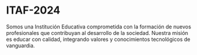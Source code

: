 # ITAF-2024
Somos una Institución Educativa comprometida con la formación de nuevos profesionales que contribuyan al desarrollo de la sociedad. Nuestra misión es educar con calidad, integrando valores y conocimientos tecnológicos de vanguardia.
